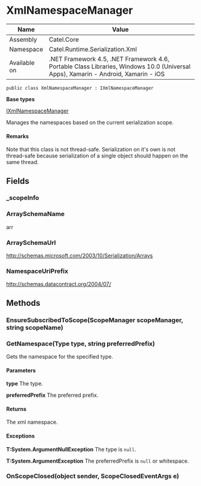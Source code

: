 

# XmlNamespaceManager

Name|Value
---|---
Assembly|Catel.Core
Namespace|Catel.Runtime.Serialization.Xml
Available on|.NET Framework 4.5, .NET Framework 4.6, Portable Class Libraries, Windows 10.0 (Universal Apps), Xamarin - Android, Xamarin - iOS

```
public class XmlNamespaceManager : IXmlNamespaceManager
```

**Base types**

[IXmlNamespaceManager](/Catel.Core\Catel\Runtime\Serialization\Xml\IXmlNamespaceManager.md)


Manages the namespaces based on the current serialization scope.

#### Remarks

Note that this class is not thread-safe. Serialization on it's own is not thread-safe because serialization
    of a single object should happen on the same thread.



## Fields

### _scopeInfo

### ArraySchemaName
arr

### ArraySchemaUrl
http://schemas.microsoft.com/2003/10/Serialization/Arrays

### NamespaceUriPrefix
http://schemas.datacontract.org/2004/07/

## Methods

### EnsureSubscribedToScope(ScopeManager<ReferenceManager> scopeManager, string scopeName)

### GetNamespace(Type type, string preferredPrefix)

Gets the namespace for the specified type.

#### Parameters

**type**
The type.

**preferredPrefix**
The preferred prefix.

#### Returns

The xml namespace.

#### Exceptions

**T:System.ArgumentNullException**
The type is ```null```.

**T:System.ArgumentException**
The preferredPrefix is ```null``` or whitespace.



### OnScopeClosed(object sender, ScopeClosedEventArgs e)

